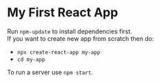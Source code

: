 # My First React App
Run `npm-update` to install dependencies first.
<br>
If you want to create new app from scratch then do:
- `npx create-react-app my-app`
- `cd my-app`

To run a server use `npm start`.